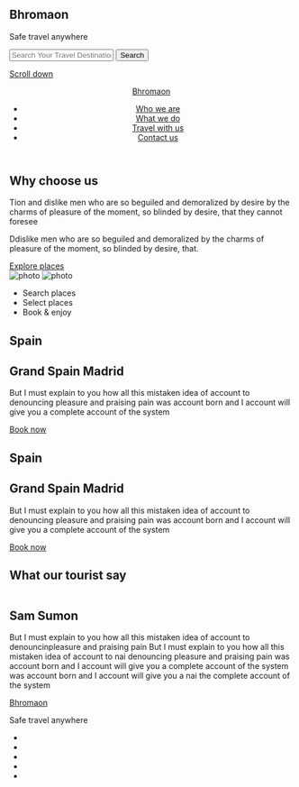 <!DOCTYPE html>
<html lang="en">

<head>
  <meta charset="UTF-8">
  <meta name="viewport" content="width=device-width, initial-scale=1.0">
  <meta http-equiv="X-UA-Compatible" content="ie=edge">
  <link rel="icon" href="assets/img/icons/favicon.png"/>
  <link href="https://fonts.googleapis.com/css?family=Josefin+Sans:300,400,700" rel="stylesheet">
  <link rel="stylesheet" href="https://use.fontawesome.com/releases/v5.5.0/css/all.css">
  <link rel="stylesheet" href="assets/css/normalize.css">
  <link rel="stylesheet" href="assets/css/main.css">
  <title>Travel More</title>
</head>

<body>
<section class="jumbo">

  <h1 class="jumbo__title">Bhromaon</h1>
  <p class="jumbo__moto">Safe travel anywhere</p>
  <form class="jumbo__search search" action="">
    <input class="search__input" type="text" name="_stub" placeholder="Search Your Travel Destination" required>
    <button class="search__btn">Search</button>
  </form>
  <a href="#pageHeader" class="jumbo__scroll">
    <span class="jumbo__scroll-text">Scroll down</span>
  </a>
  <div id="snow"></div>
</section>

<header class="page-header" id="pageHeader">
  <div class="page-header__wrapper wrapper">
    <p class="page-header__logo"><a href="#"> Bhromaon</a></p>
    <nav class="page-header__nav">
      <ul class="page-header__nav-list">
        <li class="page-header__nav-item"><a href="#">Who we are</a></li>
        <li class="page-header__nav-item"><a href="#">What we do</a></li>
        <li class="page-header__nav-item"><a href="#">Travel with us</a></li>
        <li class="page-header__nav-item"><a href="#">Contact us</a></li>
      </ul>
    </nav>
  </div>
</header>

<section class="abt-us">
  <div class="abt-us__wrapper wrapper">
    <div class="abt-us__left">
      <h1 class="abt-us__title">Why choose us</h1>
      <p class="abt-us__text">
        Tion and dislike men who are so beguiled and demoralized by desire by the
        charms of pleasure of the moment, so blinded by desire, that they cannot foresee
      </p>
      <p class="abt-us__text">
        Ddislike men who are so beguiled and demoralized by the charms of pleasure of
        the moment, so blinded by desire, that.
      </p>
      <a href="#" class="abt-us__btn btn">Explore places</a>
    </div>
    <div class="abt-us__right">
      <img src="assets/img/img_1.jpg" alt="photo" class="abt-us__photo">
      <img src="assets/img/img_2.jpg" alt="photo" class="abt-us__photo">
    </div>
  </div>
</section>

<section class="section-features">
  <ul class="section-feat__list">
    <li class="section-feat__item section-feat__item--search">Search places</li>
    <li class="section-feat__item section-feat__item--pickup">Select places</li>
    <li class="section-feat__item section-feat__item--good">Book & enjoy</li>
  </ul>
</section>

<section class="book-section">
  <div class="book-section__wrapper wrapper">
    <div class="book-section__card card">
      <h2 class="card__subtitle">Spain</h2>
      <h1 class="card__title">Grand Spain Madrid</h1>
      <p class="card__text">
        But I must explain to you how all this mistaken idea of account to denouncing pleasure
        and praising pain was account born and I account will give you a complete account of
        the system
      </p>
      <a href="#" class="card__btn btn">Book now</a>
    </div>
  </div>
</section>
<section class="book-section book-section--altBG">
  <div class="book-section__wrapper--right wrapper">
    <div class="book-section__card card">
      <h2 class="card__subtitle">Spain</h2>
      <h1 class="card__title">Grand Spain Madrid</h1>
      <p class="card__text">
        But I must explain to you how all this mistaken idea of account to denouncing pleasure
        and praising pain was account born and I account will give you a complete account of
        the system
      </p>
      <a href="#" class="card__btn btn">Book now</a>
    </div>
  </div>
</section>
<section class="section-review">
  <div class="wrapper">
    <h1 class="section-review__title">What our tourist say</h1>
    <div class="section-review__card card card--review">
      <div class="card__left">
        <img src="assets/img/img_3.jpg" alt="" class="card__photo">
      </div>
      <div class="card__right">
        <h1 class="card__title">Sam Sumon</h1>
        <p class="card__text">
          But I must explain to you how all this mistaken idea of account to denouncinpleasure and
          praising pain But I must explain to you how all this mistaken idea of account to nai denouncing
          pleasure and praising pain was account born and I account will give you a complete account
          of the system was account born and I account will give you a nai the complete account of the
          system
        </p>
      </div>
    </div>
  </div>
</section>

<footer class="page-footer">
  <p class="page-footer__logo"><a href="#"> Bhromaon</a></p>
  <p class="page-footer__moto">Safe travel anywhere</p>
  <div class="social">
    <ul class="social__list">
      <li class="social__it"><a href="#" class="social__link"><i class="social__icon social__icon--fb"></i> </a></li>
      <li class="social__it"><a href="#" class="social__link"><i class="social__icon social__icon--tw"></i> </a></li>
      <li class="social__it"><a href="#" class="social__link"><i class="social__icon social__icon--in"></i> </a></li>
      <li class="social__it"><a href="#" class="social__link"><i class="social__icon social__icon--yb"></i> </a></li>
      <li class="social__it"><a href="#" class="social__link"><i class="social__icon social__icon--pi"></i> </a></li>
    </ul>
  </div>
</footer>
</body>

</html>
